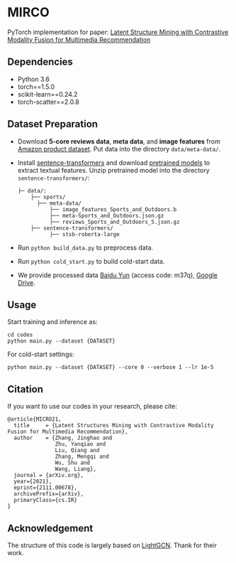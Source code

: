 # MIRCO

PyTorch implementation for paper: [Latent Structure Mining with Contrastive Modality Fusion for Multimedia Recommendation](https://arxiv.org/abs/2111.00678)



## Dependencies

- Python 3.6
- torch==1.5.0
- scikit-learn==0.24.2
- torch-scatter==2.0.8



## Dataset Preparation

- Download **5-core reviews data**, **meta data**, and **image features** from [Amazon product dataset](http://jmcauley.ucsd.edu/data/amazon/links.html). Put data into the directory `data/meta-data/`.

- Install [sentence-transformers](https://www.sbert.net/docs/installation.html) and download [pretrained models](https://www.sbert.net/docs/pretrained_models.html) to extract textual features. Unzip pretrained model into the directory `sentence-transformers/`:

  ```
  ├─ data/: 
      ├── sports/
      	├── meta-data/
      		├── image_features_Sports_and_Outdoors.b
      		├── meta-Sports_and_Outdoors.json.gz
      		├── reviews_Sports_and_Outdoors_5.json.gz
      ├── sentence-transformers/
          	├── stsb-roberta-large
  ```

- Run `python build_data.py` to preprocess data.

- Run `python cold_start.py` to build cold-start data.

- We provide processed data [Baidu Yun](https://pan.baidu.com/s/1SWe-XE23Nn0i4xSOXV_JyQ) (access code: m37q), [Google Drive](https://drive.google.com/drive/folders/1sFg9W2wCexWahjqtN6MVc4f4dMj5hyFp?usp=sharing).

## Usage

Start training and inference as:

```
cd codes
python main.py --dataset {DATASET}
```

For cold-start settings:
```
python main.py --dataset {DATASET} --core 0 --verbose 1 --lr 1e-5
```



## Citation

If you want to use our codes in your research, please cite:

```
@article{MICRO21,
  title     = {Latent Structures Mining with Contrastive Modality Fusion for Multimedia Recommendation},
  author    = {Zhang, Jinghao and 
               Zhu, Yanqiao and 
               Liu, Qiang and
               Zhang, Mengqi and
               Wu, Shu and 
               Wang, Liang},
  journal = {arXiv.org},
  year={2021},
  eprint={2111.00678},
  archivePrefix={arXiv},
  primaryClass={cs.IR}
}
```



## Acknowledgement

The structure of this code is largely based on [LightGCN](https://github.com/gusye1234/LightGCN-PyTorch). Thank for their work.

